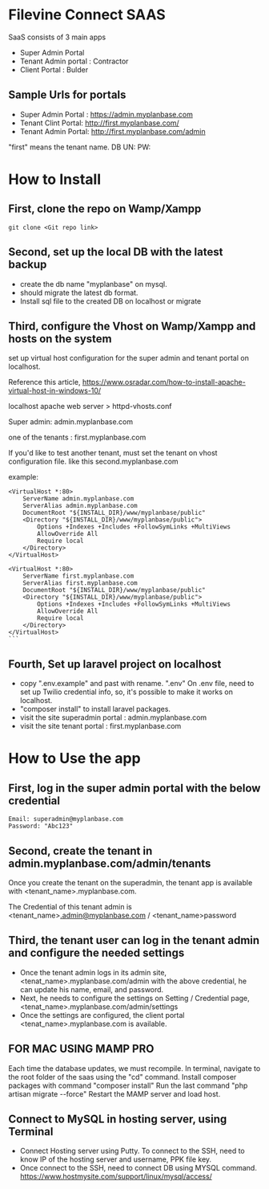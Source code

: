 # Filevine Connect SAAS
SaaS consists of 3 main apps
- Super Admin Portal
- Tenant Admin portal : Contractor
- Client Portal : Bulder

## Sample Urls for portals
- Super Admin Portal : https://admin.myplanbase.com
- Tenant Clint Portal: http://first.myplanbase.com/
- Tenant Admin Portal: http://first.myplanbase.com/admin

"first" means the tenant name.
DB
UN: 
PW: 

# How to Install

## First, clone the repo on Wamp/Xampp
```
git clone <Git repo link>
```

## Second, set up the local DB with the latest backup
- create the db name "myplanbase" on mysql.
- should migrate the latest db format.
- Install sql file to the created DB on localhost or migrate

## Third, configure the Vhost on Wamp/Xampp and hosts on the system

set up virtual host configuration for the super admin and tenant portal on localhost. 

Reference this article, https://www.osradar.com/how-to-install-apache-virtual-host-in-windows-10/

localhost apache web server > httpd-vhosts.conf

Super admin: admin.myplanbase.com

one of the tenants : first.myplanbase.com

If you'd like to test another tenant, must set the tenant on vhost configuration file.  like this second.myplanbase.com

example: 

    <VirtualHost *:80>
        ServerName admin.myplanbase.com
        ServerAlias admin.myplanbase.com
        DocumentRoot "${INSTALL_DIR}/www/myplanbase/public"
        <Directory "${INSTALL_DIR}/www/myplanbase/public">
            Options +Indexes +Includes +FollowSymLinks +MultiViews
            AllowOverride All
            Require local
        </Directory>
    </VirtualHost>

    <VirtualHost *:80>
        ServerName first.myplanbase.com
        ServerAlias first.myplanbase.com
        DocumentRoot "${INSTALL_DIR}/www/myplanbase/public"
        <Directory "${INSTALL_DIR}/www/myplanbase/public">
            Options +Indexes +Includes +FollowSymLinks +MultiViews
            AllowOverride All
            Require local
        </Directory>
    </VirtualHost>
    ```

## Fourth, Set up laravel project on localhost
- copy ".env.example" and past with rename. ".env"
    On .env file, need to set up Twilio credential info, so, it's possible to make it works on localhost.
- "composer install" to install laravel packages. 
- visit the site superadmin portal :  admin.myplanbase.com
- visit the site tenant portal : first.myplanbase.com

# How to Use the app

## First, log in the super admin portal with the below credential
```
Email: superadmin@myplanbase.com
Password: "Abc123"
```

## Second, create the tenant in admin.myplanbase.com/admin/tenants

Once you create the tenant on the superadmin, the tenant app is available with <tenant_name>.myplanbase.com.

The Credential of this tenant admin is <tenant_name>.admin@myplanbase.com / <tenant_name>password

## Third, the tenant user can log in the tenant admin and configure the needed settings
- Once the tenant admin logs in its admin site, <tenat_name>.myplanbase.com/admin with the above credential, he can update his name, email, and password.
- Next, he needs to configure the settings on Setting / Credential page, <tenat_name>.myplanbase.com/admin/settings
- Once the settings are configured, the client portal <tenat_name>.myplanbase.com is available.

## FOR MAC USING MAMP PRO
Each time the database updates, we must recompile.
In terminal, navigate to the root folder of the saas using the "cd" command.
Install composer packages with command "composer install"
Run the last command "php artisan migrate --force"
Restart the MAMP server and load host.


## Connect to MySQL in hosting server, using Terminal
- Connect Hosting server using Putty. 
    To connect to the SSH, need to know IP of the hosting server and username, PPK file key.
- Once connect to the SSH, need to connect DB using MYSQL command. 
    https://www.hostmysite.com/support/linux/mysql/access/ 
    
